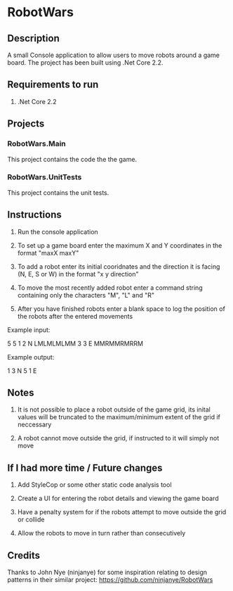 # RobotWars

## Description
A small Console application to allow users to move robots around a game board. The project has been built using .Net Core 2.2.

## Requirements to run

1) .Net Core 2.2

## Projects

### RobotWars.Main

This project contains the code the the game.

### RobotWars.UnitTests

This project contains the unit tests.

## Instructions

1) Run the console application

2) To set up a game board enter the maximum X and Y coordinates in the format "maxX maxY"

3) To add a robot enter its initial cooridnates and the direction it is facing (N, E, S or W) in the format "x y direction"

4) To move the most recently added robot enter a command string containing only the characters "M", "L" and "R"

5) After you have finished robots enter a blank space to log the position of the robots after the entered movements

Example input:

5 5
1 2 N
LMLMLMLMM
3 3 E
MMRMMRMRRM 

Example output:

1 3 N
5 1 E 

## Notes

1) It is not possible to place a robot outside of the game grid, its inital values will be truncated to the maximum/minimum extent of the grid if neccessary

2) A robot cannot move outside the grid, if instructed to it will simply not move

## If I had more time / Future changes

1) Add StyleCop or some other static code analysis tool

2) Create a UI for entering the robot details and viewing the game board

3) Have a penalty system for if the robots attempt to move outside the grid or collide

4) Allow the robots to move in turn rather than consecutively

## Credits

Thanks to John Nye (ninjanye) for some inspiration relating to design patterns in their similar project: https://github.com/ninjanye/RobotWars

